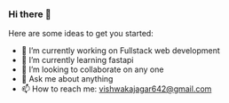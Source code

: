 ### Hi there 👋


<!-- **vishwa9494/vishwa9494** is a ✨ _special_ ✨ repository because its `README.md` (this file) appears on your GitHub profile. -->

Here are some ideas to get you started:

- 🔭 I’m currently working on Fullstack web development
- 🌱 I’m currently learning fastapi
- 👯 I’m looking to collaborate on any one
- 💬 Ask me about anything
- 📫 How to reach me: vishwakajagar642@gmail.com

